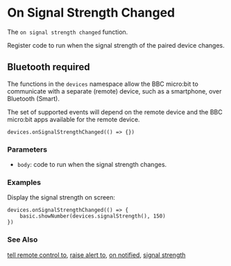 # On Signal Strength Changed

The `on signal strength changed` function.

Register code to run when the signal strength of the paired device changes.

## Bluetooth required

The functions in the ``devices`` namespace allow the BBC micro:bit to communicate with a separate (remote) device, such as a smartphone, over Bluetooth (Smart).

The set of supported events will depend on the remote device and the BBC micro:bit apps available for the remote device.

```sig
devices.onSignalStrengthChanged(() => {})
```

### Parameters

* ``body``: code to run when the signal strength changes.

### Examples

Display the signal strength on screen:

```
devices.onSignalStrengthChanged(() => {
    basic.showNumber(devices.signalStrength(), 150)
})
```

### See Also

[tell remote control to](/reference/devices/tell-remote-control-to), [raise alert to](/reference/devices/raise-alert-to), [on notified](/reference/devices/on-notified), [signal strength](/reference/devices/signal-strength)

